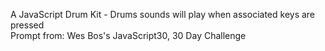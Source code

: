 A JavaScript Drum Kit - Drums sounds will play when associated keys are pressed 
</br>
Prompt from: Wes Bos's JavaScript30, 30 Day Challenge
